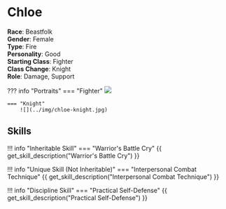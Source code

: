 # Chloe

**Race**: Beastfolk  
**Gender**: Female  
**Type**: Fire  
**Personality**: Good  
**Starting Class**: Fighter  
**Class Change**: Knight  
**Role**: Damage, Support

??? info "Portraits"
    === "Fighter"
        ![](../img/chloe-fighter.jpg)

    === "Knight"
        ![](../img/chloe-knight.jpg)

## Skills

!!! info "Inheritable Skill"
    === "Warrior's Battle Cry"
        {{ get_skill_description("Warrior's Battle Cry") }}

!!! info "Unique Skill (Not Inheritable)"
    === "Interpersonal Combat Technique"
        {{ get_skill_description("Interpersonal Combat Technique") }}
        
!!! info "Discipline Skill"
    === "Practical Self-Defense"
        {{ get_skill_description("Practical Self-Defense") }}
